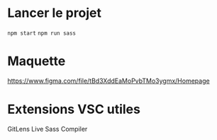 # Lancer le projet

`npm start`
`npm run sass`

# Maquette

https://www.figma.com/file/tBd3XddEaMoPvbTMo3ygmx/Homepage

# Extensions VSC utiles

GitLens
Live Sass Compiler
